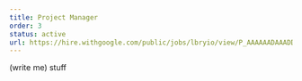 ```yaml
---
title: Project Manager
order: 3
status: active
url: https://hire.withgoogle.com/public/jobs/lbryio/view/P_AAAAAADAAADDIQ-YUHEtOA?trackingTag=joinUs
---
```

(write me)
stuff

